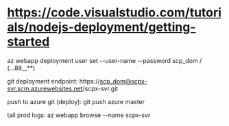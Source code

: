 # https://code.visualstudio.com/tutorials/nodejs-deployment/getting-started

az webapp deployment user set --user-name <UserName> --password <Password>
scp_dom / (...88__**)

git deployment endpoint: https://scp_dom@scpx-svr.scm.azurewebsites.net/scpx-svr.git

push to azure git (deploy):
git push azure master

tail prod logs: 
az webapp browse --name scpx-svr

